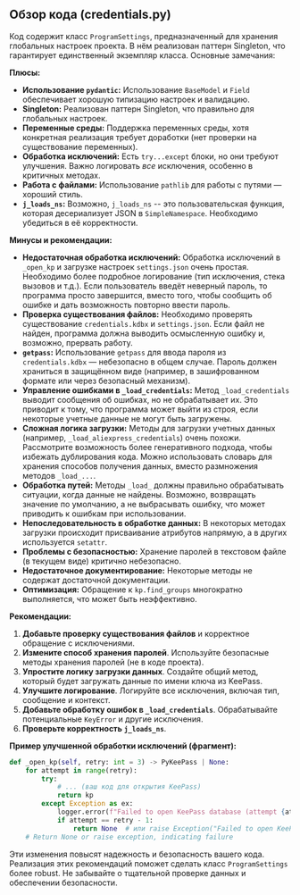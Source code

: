 ## Обзор кода (credentials.py)

Код содержит класс `ProgramSettings`, предназначенный для хранения глобальных настроек проекта.  В нём реализован паттерн Singleton, что гарантирует единственный экземпляр класса.  Основные замечания:

**Плюсы:**

* **Использование `pydantic`:**  Использование `BaseModel` и `Field` обеспечивает хорошую типизацию настроек и валидацию.
* **Singleton:** Реализован паттерн Singleton, что правильно для глобальных настроек.
* **Переменные среды:** Поддержка переменных среды, хотя конкретная реализация требует доработки (нет проверки на существование переменных).
* **Обработка исключений:**  Есть `try...except` блоки, но они требуют улучшения.  Важно логировать *все* исключения, особенно в критичных методах.
* **Работа с файлами:** Использование `pathlib` для работы с путями — хороший стиль.
* **`j_loads_ns`:** Возможно, `j_loads_ns` -- это пользовательская функция, которая десериализует JSON в `SimpleNamespace`.  Необходимо убедиться в её корректности.


**Минусы и рекомендации:**

* **Недостаточная обработка исключений:** Обработка исключений в `_open_kp` и  загрузке настроек `settings.json` очень простая.  Необходимо  более подробное логирование (тип исключения, стека вызовов и т.д.).  Если пользователь введёт неверный пароль, то программа просто завершится, вместо того, чтобы сообщить об ошибке и дать возможность повторно ввести пароль.
* **Проверка существования файлов:** Необходимо проверять существование `credentials.kdbx` и  `settings.json`.  Если файл не найден, программа должна выводить осмысленную ошибку и, возможно, прервать работу.
* **`getpass`:**  Использование `getpass` для ввода пароля из `credentials.kdbx` — небезопасно в общем случае.  Пароль должен храниться в защищённом виде (например, в зашифрованном формате или через безопасный механизм).
* **Управление ошибками в `_load_credentials`:**  Метод `_load_credentials` выводит сообщения об ошибках, но не обрабатывает их.  Это приводит к тому, что программа может выйти из строя, если некоторые учетные данные не могут быть загружены.
* **Сложная логика загрузки:** Методы для загрузки учетных данных (например, `_load_aliexpress_credentials`) очень похожи.  Рассмотрите возможность более генеративного подхода, чтобы избежать дублирования кода.  Можно использовать словарь для хранения способов получения данных, вместо размножения методов `_load_...`.
* **Обработка путей:**  Методы `_load_` должны правильно обрабатывать ситуации, когда данные не найдены. Возможно, возвращать значение по умолчанию, а не выбрасывать ошибку, что может приводить к ошибкам при использовании.
* **Непоследовательность в обработке данных:** В некоторых методах загрузки происходит присваивание атрибутов напрямую, а в других используется `setattr`.
* **Проблемы с безопасностью:**  Хранение паролей в текстовом файле (в текущем виде) критично небезопасно.
* **Недостаточное документирование:** Некоторые методы не содержат достаточной документации.
* **Оптимизация:**  Обращение к `kp.find_groups` многократно выполняется, что может быть неэффективно.

**Рекомендации:**

1. **Добавьте проверку существования файлов** и корректное обращение с исключениями.
2. **Измените способ хранения паролей**.  Используйте безопасные методы хранения паролей (не в коде проекта).
3. **Упростите логику загрузки данных**.  Создайте общий метод, который будет загружать данные по имени ключа из KeePass.
4. **Улучшите логирование**.  Логируйте все исключения, включая тип, сообщение и контекст.
5. **Добавьте обработку ошибок в `_load_credentials`**.  Обрабатывайте потенциальные `KeyError` и другие исключения.
6. **Проверьте корректность `j_loads_ns`**.

**Пример улучшенной обработки исключений (фрагмент):**

```python
def _open_kp(self, retry: int = 3) -> PyKeePass | None:
    for attempt in range(retry):
        try:
            # ... (ваш код для открытия KeePass)
            return kp
        except Exception as ex:
            logger.error(f"Failed to open KeePass database (attempt {attempt + 1}/{retry}): {ex}", exc_info=True)
            if attempt == retry - 1:
                return None  # или raise Exception("Failed to open KeePass")
    # Return None or raise exception, indicating failure
```

Эти изменения повысят надежность и безопасность вашего кода.  Реализация этих рекомендаций поможет сделать класс `ProgramSettings` более robust. Не забывайте о тщательной проверке данных и обеспечении безопасности.
